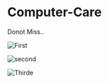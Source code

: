 # Computer-Care
Donot Miss..

![First](https://user-images.githubusercontent.com/85815644/147868003-0cafb89f-fedd-4822-877d-eef6b4541d32.jpg)

![second](https://user-images.githubusercontent.com/85815644/147868012-3e6e268a-e352-4094-89ce-19e768b4deef.jpg)

![Thirde](https://user-images.githubusercontent.com/85815644/147868025-5b6dd463-cb40-410d-985a-381ed2a8b357.jpg)

